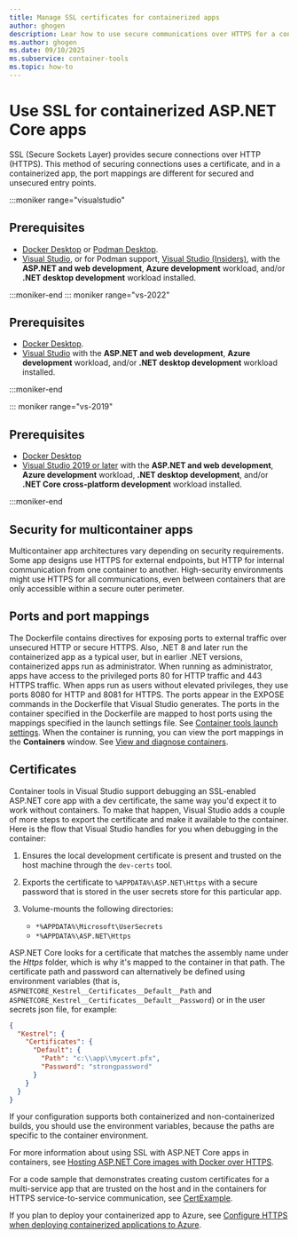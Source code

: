 ```yaml
---
title: Manage SSL certificates for containerized apps
author: ghogen
description: Lear how to use secure communications over HTTPS for a containerized app using SSL, and manage certificates and ports.
ms.author: ghogen
ms.date: 09/10/2025
ms.subservice: container-tools
ms.topic: how-to
---
```


# Use SSL for containerized ASP.NET Core apps

SSL (Secure Sockets Layer) provides secure connections over HTTP (HTTPS). This method of securing connections uses a certificate, and in a containerized app, the port mappings are different for secured and unsecured entry points.

:::moniker range="visualstudio"

## Prerequisites

- [Docker Desktop](https://hub.docker.com/editions/community/docker-ce-desktop-windows) or [Podman Desktop](https://podman-desktop.io/downloads).
- [Visual Studio](https://visualstudio.microsoft.com/downloads/?cid=learn-onpage-download-cta), or for Podman support, [Visual Studio (Insiders)](https://visualstudio.microsoft.com/insiders/?cid=learn-onpage-download-cta), with the **ASP.NET and web development**, **Azure development** workload, and/or **.NET desktop development** workload installed.

:::moniker-end
::: moniker range="vs-2022"

## Prerequisites

- [Docker Desktop](https://hub.docker.com/editions/community/docker-ce-desktop-windows).
- [Visual Studio](https://visualstudio.microsoft.com/downloads/?cid=learn-onpage-download-cta) with the **ASP.NET and web development**, **Azure development** workload, and/or **.NET desktop development** workload installed.

:::moniker-end

::: moniker range="vs-2019"

## Prerequisites

- [Docker Desktop](https://hub.docker.com/editions/community/docker-ce-desktop-windows)
- [Visual Studio 2019 or later](https://visualstudio.microsoft.com/downloads/?cid=learn-onpage-download-cta) with the **ASP.NET and web development**, **Azure development** workload, **.NET desktop development**, and/or **.NET Core cross-platform development** workload installed.

:::moniker-end

## Security for multicontainer apps

Multicontainer app architectures vary depending on security requirements. Some app designs use HTTPS for external endpoints, but HTTP for internal communication from one container to another. High-security environments might use HTTPS for all communications, even between containers that are only accessible within a secure outer perimeter.

## Ports and port mappings

The Dockerfile contains directives for exposing ports to external traffic over unsecured HTTP or secure HTTPS. Also, .NET 8 and later run the containerized app as a typical user, but in earlier .NET versions, containerized apps run as administrator. When running as administrator, apps have access to the privileged ports 80 for HTTP traffic and 443 HTTPS traffic. When apps run as users without elevated privileges, they use ports 8080 for HTTP and 8081 for HTTPS. The ports appear in the EXPOSE commands in the Dockerfile that Visual Studio generates. The ports in the container specified in the Dockerfile are mapped to host ports using the mappings specified in the launch settings file. See [Container tools launch settings](container-launch-settings.md). When the container is running, you can view the port mappings in the **Containers** window. See [View and diagnose containers](view-and-diagnose-containers.md#view-port-mappings).

## Certificates

Container tools in Visual Studio support debugging an SSL-enabled ASP.NET core app with a dev certificate, the same way you'd expect it to work without containers. To make that happen, Visual Studio adds a couple of more steps to export the certificate and make it available to the container. Here is the flow that Visual Studio handles for you when debugging in the container:

1. Ensures the local development certificate is present and trusted on the host machine through the `dev-certs` tool.
2. Exports the certificate to `%APPDATA%\ASP.NET\Https` with a secure password that is stored in the user secrets store for this particular app.
3. Volume-mounts the following directories:

   - `*%APPDATA%\Microsoft\UserSecrets`
   - `*%APPDATA%\ASP.NET\Https`

ASP.NET Core looks for a certificate that matches the assembly name under the *Https* folder, which is why it's mapped to the container in that path. The certificate path and password can alternatively be defined using environment variables (that is, `ASPNETCORE_Kestrel__Certificates__Default__Path` and `ASPNETCORE_Kestrel__Certificates__Default__Password`) or in the user secrets json file, for example:

```json
{
  "Kestrel": {
    "Certificates": {
      "Default": {
        "Path": "c:\\app\\mycert.pfx",
        "Password": "strongpassword"
      }
    }
  }
}
```

If your configuration supports both containerized and non-containerized builds, you should use the environment variables, because the paths are specific to the container environment.

For more information about using SSL with ASP.NET Core apps in containers, see [Hosting ASP.NET Core images with Docker over HTTPS](/aspnet/core/security/docker-https).

For a code sample that demonstrates creating custom certificates for a multi-service app that are trusted on the host and in the containers for HTTPS service-to-service communication, see [CertExample](https://github.com/NCarlsonMSFT/CertExample).

If you plan to deploy your containerized app to Azure, see [Configure HTTPS when deploying containerized applications to Azure](manage-certificates.md).
